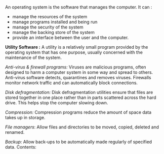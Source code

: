 An operating system is the software that manages the computer. It can :
- manage the resources of the system 
- manage programs installed and being run 
- manage the security of the system
- manage the backing store of the system
- provide an interface between the user and the computer.

**Utility Software :**
A utility is a relatively small program provided by the operating system that has one purpose, usually concerned with the maintenance of the system.

*Anti-virus & firewall programs:* Viruses are malicious programs, often designed to harm a computer system in some way and spread to others. Anti-virus software detects, quarantines and removes viruses. Firewalls monitor network traffic and can automatically block connections. 

*Disk defragmentation:* Disk defragmentation utilities ensure that files are stored together in one place rather than in parts scattered across the hard drive. This helps stop the computer slowing down.

*Compression:* Compression programs reduce the amount of space data takes up in storage. 

*File managers*: Allow files and directories to be moved, copied, deleted and renamed. 

*Backup:* Allow back-ups to be automatically made regularly of specified data.
Contents:
```folder-index-content
```